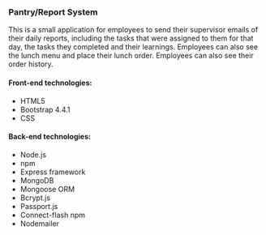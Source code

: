 <h3>Pantry/Report System</h3>

<p>This is a small application for employees to send their supervisor emails of their daily reports, including the tasks that were assigned to them for that day, the tasks they completed and their learnings. Employees can also see the lunch menu and place their lunch order. Employees can also see their order history.</p>

<h4>Front-end technologies:</h4>
<ul>
    <li> HTML5</li>
    <li> Bootstrap 4.4.1</li>
    <li> CSS</li>
</ul>

<h4>Back-end technologies:</h4>
<ul>
    <li>Node.js </li>
    <li>npm </li>
    <li>Express framework </li>
    <li>MongoDB</li>
    <li>Mongoose ORM</li>
    <li>Bcrypt.js</li>
    <li>Passport.js</li>
    <li>Connect-flash npm</li>
    <li>Nodemailer</li>
</ul>
